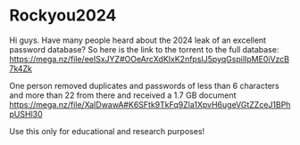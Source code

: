 # Rockyou2024
Hi guys. Have many people heard about the 2024 leak of an excellent password database? So here is the link to the torrent to the full database: https://mega.nz/file/eeISxJYZ#OOeArcXdKIxK2nfpsIJ5pyqGspilIpME0iVzcB7k4Zk

One person removed duplicates and passwords of less than 6 characters and more than 22 from there and received a 1.7 GB document
https://mega.nz/file/XaIDwawA#K6SFtk9TkFq9Zla1XpvH6ugeVGtZZceJ1BPhpUSHl30

Use this only for educational and research purposes!
